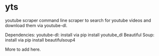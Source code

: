 # yts
youtube scraper
command line scraper to search for youtube videos and download them via youtube-dl.

Dependencies:
youtube-dl: install via pip install youtube_dl
Beautiful Soup: install via pip install beautifulsoup4


More to add here.
